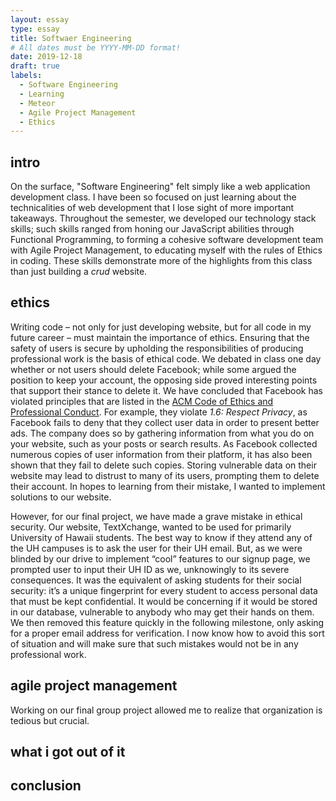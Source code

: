 ```yaml
---
layout: essay
type: essay
title: Softwaer Engineering
# All dates must be YYYY-MM-DD format!
date: 2019-12-18
draft: true
labels:
  - Software Engineering
  - Learning
  - Meteor  
  - Agile Project Management
  - Ethics
---
```


<!-- <img class="ui large left floated image" src="../images/brainstorming.jpg"> -->

## intro

On the surface, "Software Engineering" felt simply like a web application development class. I have been so focused on just learning about the technicalities of web development that I lose sight of more important takeaways. Throughout the semester, we developed our technology stack skills; such skills ranged from honing our JavaScript abilities through Functional Programming, to forming a cohesive software development team with Agile Project Management, to educating myself with the rules of Ethics in coding. These skills demonstrate more of the highlights from this class than just building a *crud* website.

## ethics 

Writing code – not only for just developing website, but for all code in my future career – must maintain the importance of ethics. Ensuring that the safety of users is secure by upholding the responsibilities of producing professional work is the basis of ethical code. We debated in class one day whether or not users should delete Facebook; while some argued the position to keep your account, the opposing side proved interesting points that support their stance to delete it. We have concluded that Facebook has violated principles that are listed in the [ACM Code of Ethics and Professional Conduct](https://www.acm.org/code-of-ethics). For example, they violate *1.6: Respect Privacy*, as Facebook fails to deny that they collect user data in order to present better ads. The company does so by gathering information from what you do on your website, such as your posts or search results. As Facebook collected numerous copies of user information from their platform, it has also been shown that they fail to delete such copies. Storing vulnerable data on their website may lead to distrust to many of its users, prompting them to delete their account. In hopes to learning from their mistake, I wanted to implement solutions to our website.

However, for our final project, we have made a grave mistake in ethical security. Our website, TextXchange, wanted to be used for primarily University of Hawaii students. The best way to know if they attend any of the UH campuses is to ask the user for their UH email. But, as we were blinded by our drive to implement “cool” features to our signup page, we prompted user to input their UH ID as we, unknowingly to its severe consequences. It was the equivalent of asking students for their social security: it’s a unique fingerprint for every student to access personal data that must be kept confidential. It would be concerning if it would be stored in our database, vulnerable to anybody who may get their hands on them. We then removed this feature quickly in the following milestone, only asking for a proper email address for verification. I now know how to avoid this sort of situation and will make sure that such mistakes would not be in any professional work.

## agile project management

Working on our final group project allowed me to realize that organization is tedious but crucial. 

## what i got out of it

## conclusion 
